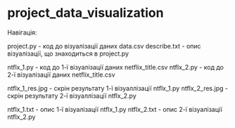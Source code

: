 # project_data_visualization


Навігація: 

project.py - код до візуалізації даних data.csv
describe.txt - опис візуалізації, що знаходиться в project.py

ntflx_1.py - код до 1-ї візуалізації даних netflix_title.csv
ntflx_2.py - код до 2-ї візуалізації даних netflix_title.csv

ntflx_1_res.jpg - скрін результату 1-ї візуаллізації ntflx_1.py
ntflx_2_res.jpg - скрін результату 2-ї візуаллізації ntflx_2.py

ntflx_1.txt - опис 1-ї візуалізації ntflx_1.py
ntflx_2.txt - опис 2-ї візуалізації ntflx_2.py

